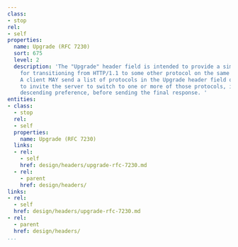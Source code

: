 ```yaml
---
class:
- stop
rel:
- self
properties:
  name: Upgrade (RFC 7230)
  sort: 675
  level: 2
  description: 'The "Upgrade" header field is intended to provide a simple mechanism
    for transitioning from HTTP/1.1 to some other protocol on the same connection.
    A client MAY send a list of protocols in the Upgrade header field of a request
    to invite the server to switch to one or more of those protocols, in order of
    descending preference, before sending the final response. '
entities:
- class:
  - stop
  rel:
  - self
  properties:
    name: Upgrade (RFC 7230)
  links:
  - rel:
    - self
    href: design/headers/upgrade-rfc-7230.md
  - rel:
    - parent
    href: design/headers/
links:
- rel:
  - self
  href: design/headers/upgrade-rfc-7230.md
- rel:
  - parent
  href: design/headers/
...
```

